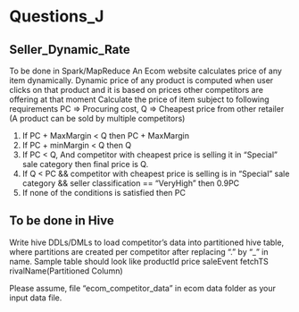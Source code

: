 # Questions_J

## Seller_Dynamic_Rate

To be done in Spark/MapReduce
An Ecom website calculates price of any item dynamically. Dynamic price of any product is computed when user clicks on that product and it is based on prices other competitors are offering at that moment
Calculate the price of item subject to following requirements
PC => Procuring cost, Q => Cheapest price from other retailer (A product can be sold by multiple competitors)
1. If PC + MaxMargin < Q then PC + MaxMargin
2. If PC + minMargin < Q then Q
3. If PC < Q, And competitor with cheapest price is selling it in “Special” sale category then final price is Q.
4. If Q < PC && competitor with cheapest price is selling is in “Special” sale category && seller classification == “VeryHigh” then 0.9PC
5. If none of the conditions is satisfied then PC

## To be done in Hive
Write hive DDLs/DMLs to load competitor’s data into partitioned hive table, where partitions are created per competitor after replacing “.” by “_” in name.
Sample table should look like productId price saleEvent fetchTS rivalName(Partitioned Column)

Please assume, file “ecom_competitor_data” in ecom data folder as your input data file.
